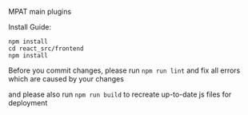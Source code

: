 MPAT main plugins

Install Guide:

```
npm install
cd react_src/frontend
npm install
```

Before you commit changes, please run
```npm run lint```
and fix all errors which are caused by your changes

and please also run
```npm run build```
to recreate up-to-date js files for deployment

